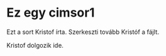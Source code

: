 
# Ez egy cimsor1

Ezt a sort Kristof írta.
Szerkeszti tovább Kristóf a fájlt.

Kristof dolgozik ide.